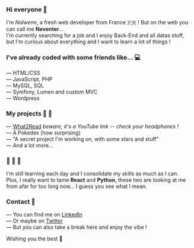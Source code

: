 ### Hi everyone 👋

I'm *Nolwenn*, a fresh web developer from France 🇫🇷 ! But on the web you can call me **Neventer**…<br>
I'm currently searching for a job and I enjoy Back-End and all datas stuff, but I'm curious about everything and I want to learn a lot of things !

### I've already coded with some friends like… 💻

— HTML/CSS<br>
— JavaScript, PHP<br>
— MySQL, SQL<br>
— Symfony, Lumen and custom MVC<br>
— Wordpress<br>

### My projects 🚧 🔨

— [What2Read](https://youtu.be/yzJMK9HX1Eo?t=2491) *beware, it's a YouTube link -- check your headphones !*<br>
— A Pokedex (how surprising)<br>
— "A secret project I'm working on, with some stars and stuff"<br>
— And a lot more…<br>

### 🌱 🌱 🌱

I'm still learning each day and I consolidate my skills as much as I can.<br>
Plus, I really want to tame **React** and **Python**, these two are looking at me from afar for too long now… I guess you see what I mean.

### Contact 📨

— You can find me on [LinkedIn](https://www.linkedin.com/in/nolwenn-bourreau-26b144172)<br>
— Or maybe on [Twitter](https://twitter.com/NeventerCode)<br>
— But you can also take a break here and enjoy the vibe !<br>

Wishing you the best 🚀
